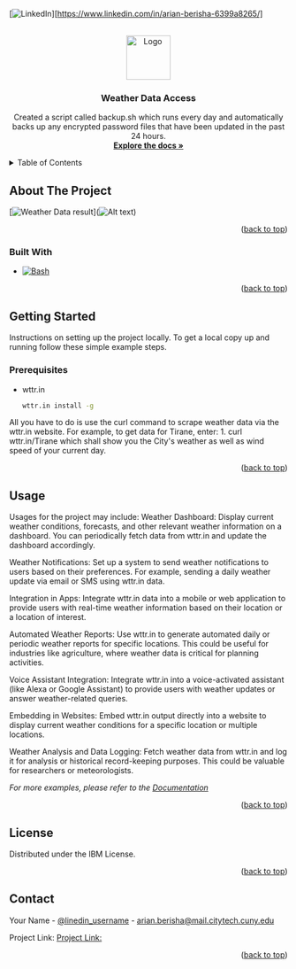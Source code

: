 <!-- Improved compatibility of back to top link: See: https://github.com/othneildrew/Best-README-Template/pull/73 -->
<a name="readme-top"></a>
<!--
*** Thanks for checking out the Best-README-Template. If you have a suggestion
*** that would make this better, please fork the repo and create a pull request
*** or simply open an issue with the tag "enhancement".
*** Don't forget to give the project a star!
*** Thanks again! Now go create something AMAZING! :D
-->



<!-- PROJECT SHIELDS -->
<!--
*** I'm using markdown "reference style" links for readability.
*** Reference links are enclosed in brackets [ ] instead of parentheses ( ).
*** See the bottom of this document for the declaration of the reference variables
*** for contributors-url, forks-url, etc. This is an optional, concise syntax you may use.
*** https://www.markdownguide.org/basic-syntax/#reference-style-links
-->

[![LinkedIn][linkedin-shield]][https://www.linkedin.com/in/arian-berisha-6399a8265/]



<!-- PROJECT LOGO -->
<br />
<div align="center">
  <a href="https://github.com/github_username/repo_name">
    <img src="https://www.bviddm.com/wp-content/uploads/2023/07/apps.16894.c02476d2-2378-4f60-8290-b6d4b3842643.79a2ef6a-4775-4c79-8d93-9caf077660eb.1bbd88a4-0a17-4750-91a0-cd7d98f58e9d.png" alt="Logo" width="80" height="80">
  </a>

<h3 align="center">Weather Data Access</h3>

  <p align="center">
    Created a script called backup.sh which runs every day and automatically backs up any encrypted password files that have been updated in the past 24 hours. 
    <br />
    <a href="https://github.com/ArianB2/Linux-Project-"><strong>Explore the docs »</strong></a>
  </p>
</div>



<!-- TABLE OF CONTENTS -->
<details>
  <summary>Table of Contents</summary>
  <ol>
    <li>
      <a href="#about-the-project">About The Project</a>
      <ul>
        <li><a href="#built-with">Built With</a></li>
      </ul>
    </li>
    <li>
      <a href="#getting-started">Getting Started</a>
      <ul>
      </ul>
    </li>
    <li><a href="#usage">Usage</a></li>
  </ol>
</details>



<!-- ABOUT THE PROJECT -->
## About The Project

[![Weather Data result][product-screenshot]](![Alt text](weather-2.PNG))



<p align="right">(<a href="#readme-top">back to top</a>)</p>



### Built With

* [![Bash][Bash.sh]][Next-url]

<p align="right">(<a href="#readme-top">back to top</a>)</p>



<!-- GETTING STARTED -->
## Getting Started

Instructions on setting up the project locally.
To get a local copy up and running follow these simple example steps.

### Prerequisites

* wttr.in
  ```sh
  wttr.in install -g
  ```
All you have to do is use the curl command to scrape weather data via the wttr.in website. For example, to get data for Tirane, enter: 1. curl wttr.in/Tirane which shall show you the City's weather as well as wind speed of your current day.


<p align="right">(<a href="#readme-top">back to top</a>)</p>



<!-- USAGE EXAMPLES -->
## Usage

Usages for the project may include: Weather Dashboard:
Display current weather conditions, forecasts, and other relevant weather information on a dashboard. You can periodically fetch data from wttr.in and update the dashboard accordingly.

Weather Notifications:
Set up a system to send weather notifications to users based on their preferences. For example, sending a daily weather update via email or SMS using wttr.in data.

Integration in Apps:
Integrate wttr.in data into a mobile or web application to provide users with real-time weather information based on their location or a location of interest.

Automated Weather Reports:
Use wttr.in to generate automated daily or periodic weather reports for specific locations. This could be useful for industries like agriculture, where weather data is critical for planning activities.

Voice Assistant Integration:
Integrate wttr.in into a voice-activated assistant (like Alexa or Google Assistant) to provide users with weather updates or answer weather-related queries.

Embedding in Websites:
Embed wttr.in output directly into a website to display current weather conditions for a specific location or multiple locations.

Weather Analysis and Data Logging:
Fetch weather data from wttr.in and log it for analysis or historical record-keeping purposes. This could be valuable for researchers or meteorologists.

_For more examples, please refer to the [Documentation](https://github.com/chubin/wttr.in)_

<p align="right">(<a href="#readme-top">back to top</a>)</p>



<!-- LICENSE -->
## License

Distributed under the IBM License.

<p align="right">(<a href="#readme-top">back to top</a>)</p>



<!-- CONTACT -->
## Contact

Your Name - [@linedin_username](https://www.linkedin.com/in/arian-berisha-6399a8265/) - arian.berisha@mail.citytech.cuny.edu

Project Link: [Project Link: ](https://github.com/ArianB2/Linux-Project-)

<p align="right">(<a href="#readme-top">back to top</a>)</p>






<!-- MARKDOWN LINKS & IMAGES -->
<!-- https://www.markdownguide.org/basic-syntax/#reference-style-links -->
[contributors-shield]: https://img.shields.io/github/contributors/github_username/repo_name.svg?style=for-the-badge
[contributors-url]: https://github.com/github_username/repo_name/graphs/contributors
[forks-shield]: https://img.shields.io/github/forks/github_username/repo_name.svg?style=for-the-badge
[forks-url]: https://github.com/github_username/repo_name/network/members
[stars-shield]: https://img.shields.io/github/stars/github_username/repo_name.svg?style=for-the-badge
[stars-url]: https://github.com/github_username/repo_name/stargazers
[issues-shield]: https://img.shields.io/github/issues/github_username/repo_name.svg?style=for-the-badge
[issues-url]: https://github.com/github_username/repo_name/issues
[license-shield]: https://img.shields.io/github/license/github_username/repo_name.svg?style=for-the-badge
[license-url]: https://github.com/github_username/repo_name/blob/master/LICENSE.txt
[linkedin-shield]: https://img.shields.io/badge/-LinkedIn-black.svg?style=for-the-badge&logo=linkedin&colorB=555
[linkedin-url]: https://linkedin.com/in/linkedin_username
[product-screenshot]: images/screenshot.png
[Next.js]: https://img.shields.io/badge/next.js-000000?style=for-the-badge&logo=nextdotjs&logoColor=white
[Next-url]: https://nextjs.org/
[React.js]: https://img.shields.io/badge/React-20232A?style=for-the-badge&logo=react&logoColor=61DAFB
[React-url]: https://reactjs.org/
[Vue.js]: https://img.shields.io/badge/Vue.js-35495E?style=for-the-badge&logo=vuedotjs&logoColor=4FC08D
[Vue-url]: https://vuejs.org/
[Angular.io]: https://img.shields.io/badge/Angular-DD0031?style=for-the-badge&logo=angular&logoColor=white
[Angular-url]: https://angular.io/
[Svelte.dev]: https://img.shields.io/badge/Svelte-4A4A55?style=for-the-badge&logo=svelte&logoColor=FF3E00
[Svelte-url]: https://svelte.dev/
[Laravel.com]: https://img.shields.io/badge/Laravel-FF2D20?style=for-the-badge&logo=laravel&logoColor=white
[Laravel-url]: https://laravel.com
[Bootstrap.com]: https://img.shields.io/badge/Bootstrap-563D7C?style=for-the-badge&logo=bootstrap&logoColor=white
[Bootstrap-url]: https://getbootstrap.com
[JQuery.com]: https://img.shields.io/badge/jQuery-0769AD?style=for-the-badge&logo=jquery&logoColor=white
[JQuery-url]: https://jquery.com 
[Bash.sh]: https://upload.wikimedia.org/wikipedia/commons/thumb/4/4b/Bash_Logo_Colored.svg/2048px-Bash_Logo_Colored.svg.png
